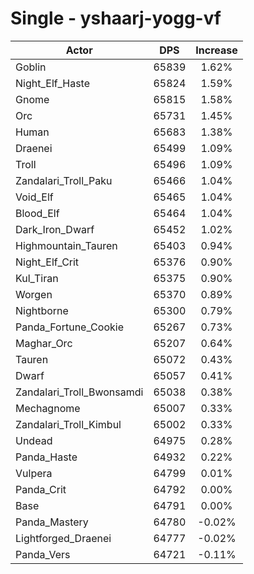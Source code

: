 # Single - yshaarj-yogg-vf
| Actor | DPS | Increase |
|---|:---:|:---:|
|Goblin|65839|1.62%|
|Night_Elf_Haste|65824|1.59%|
|Gnome|65815|1.58%|
|Orc|65731|1.45%|
|Human|65683|1.38%|
|Draenei|65499|1.09%|
|Troll|65496|1.09%|
|Zandalari_Troll_Paku|65466|1.04%|
|Void_Elf|65465|1.04%|
|Blood_Elf|65464|1.04%|
|Dark_Iron_Dwarf|65452|1.02%|
|Highmountain_Tauren|65403|0.94%|
|Night_Elf_Crit|65376|0.90%|
|Kul_Tiran|65375|0.90%|
|Worgen|65370|0.89%|
|Nightborne|65300|0.79%|
|Panda_Fortune_Cookie|65267|0.73%|
|Maghar_Orc|65207|0.64%|
|Tauren|65072|0.43%|
|Dwarf|65057|0.41%|
|Zandalari_Troll_Bwonsamdi|65038|0.38%|
|Mechagnome|65007|0.33%|
|Zandalari_Troll_Kimbul|65002|0.33%|
|Undead|64975|0.28%|
|Panda_Haste|64932|0.22%|
|Vulpera|64799|0.01%|
|Panda_Crit|64792|0.00%|
|Base|64791|0.00%|
|Panda_Mastery|64780|-0.02%|
|Lightforged_Draenei|64777|-0.02%|
|Panda_Vers|64721|-0.11%|
